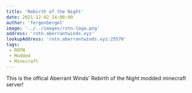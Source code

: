 ```yaml
---
title: 'Rebirth of the Night'
date: 2021-12-02 14:00:00
author: 'fergenbergel'
image: '../../images/rotn-logo.png'
address: 'rotn.aberrantwinds.xyz'
lookupAddress: 'rotn.aberrantwinds.xyz:25570'
tags:
 - ROTN
 - Modded
 - Minecraft
---
```


This is the offical Aberrant Winds' Rebirth of the Night modded minecraft server!